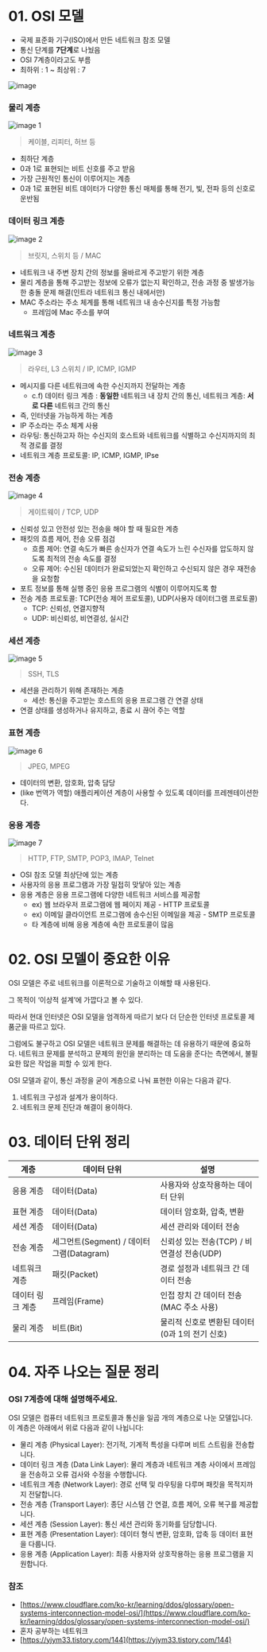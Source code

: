 # 01. OSI 모델

- 국제 표준화 기구(ISO)에서 만든 네트워크 참조 모델
- 통신 단계를 **7단계**로 나눴음
- OSI 7계층이라고도 부름
- 최하위 : 1 ~ 최상위 : 7

![image](https://github.com/user-attachments/assets/ab0b705a-14b0-484b-8d49-568ea0e90322)

### 물리 계층
![image 1](https://github.com/user-attachments/assets/23683af1-c40d-4ed4-8115-14f82c02d070)
> 케이블, 리피터, 허브 등
- 최하단 계층
- 0과 1로 표현되는 비트 신호를 주고 받음
- 가장 근원적인 통신이 이루어지는 계층
- 0과 1로 표현된 비트 데이터가 다양한 통신 매체를 통해 전기, 빛, 전파 등의 신호로 운반됨

### 데이터 링크 계층
![image 2](https://github.com/user-attachments/assets/4dfbbac3-2885-4804-8081-a6c21c8078ff)
> 브릿지, 스위치 등 / MAC
- 네트워크 내 주변 장치 간의 정보를 올바르게 주고받기 위한 계층
- 물리 계층을 통해 주고받는 정보에 오류가 없는지 확인하고, 전송 과정 중 발생가능한 충돌 문제 해결(인트라 네트워크 통신 내에서만)
- MAC 주소라는 주소 체계를 통해 네트워크 내 송수신지를 특정 가능함
    - 프레임에 Mac 주소를 부여

### 네트워크 계층
![image 3](https://github.com/user-attachments/assets/7cbb07e4-edea-4937-8ee9-cbed4518279e)
> 라우터, L3 스위치 / IP, ICMP, IGMP
- 메시지를 다른 네트워크에 속한 수신지까지 전달하는 계층
    - c.f) 데이터 링크 계층 : **동일한** 네트워크 내 장치 간의 통신, 네트워크 계층: **서로 다른** 네트워크 간의 통신
- 즉, 인터넷을 가능하게 하는 계층
- IP 주소라는 주소 체계 사용
- 라우팅: 통신하고자 하는 수신지의 호스트와 네트워크를 식별하고 수신지까지의 최적 경로를 결정
- 네트워크 계층 프로토콜: IP, ICMP, IGMP, IPse

### 전송 계층
![image 4](https://github.com/user-attachments/assets/5eb14c97-de4b-457d-b786-2cb0a714fe14)
> 게이트웨이 / TCP, UDP
- 신뢰성 있고 안전성 있는 전송을 해야 할 때 필요한 계층
- 패킷의 흐름 제어, 전송 오류 점검
    - 흐름 제어: 연결 속도가 빠른 송신자가 연결 속도가 느린 수신자를 압도하지 않도록 최적의 전송 속도를 결정
    - 오류 제어: 수신된 데이터가 완료되었는지 확인하고 수신되지 않은 경우 재전송을 요청함
- 포트 정보를 통해 실행 중인 응용 프로그램의 식별이 이루어지도록 함
- 전송 계층 프로토콜: TCP(전송 제어 프로토콜), UDP(사용자 데이터그램 프로토콜)
    - TCP: 신뢰성, 연결지향적
    - UDP: 비신뢰성, 비연결성, 실시간

### 세션 계층
![image 5](https://github.com/user-attachments/assets/b924dda6-55b3-40f8-ba8e-3a57a193e7b0)
> SSH, TLS
- 세션을 관리하기 위해 존재하는 계층
    - 세션: 통신을 주고받는 호스트의 응용 프로그램 간 연결 상태
- 연결 상태를 생성하거나 유지하고, 종료 시 끊어 주는 역할

### 표현 계층
![image 6](https://github.com/user-attachments/assets/3e093ef3-20e0-4ce8-acf1-8e67bd64b27b)
> JPEG, MPEG
- 데이터의 변환, 암호화, 압축 담당
- (like 번역가 역할) 애플리케이션 계층이 사용할 수 있도록 데이터를 프레젠테이션한다.

### 응용 계층
![image 7](https://github.com/user-attachments/assets/ac7bb72e-308a-4858-bc25-3dd54e96ca1d)
> HTTP, FTP, SMTP, POP3, IMAP, Telnet
- OSI 참조 모델 최상단에 있는 계층
- 사용자의 응용 프로그램과 가장 밀접히 맞닿아 있는 계층
- 응용 계층은 응용 프로그램에 다양한 네트워크 서비스를 제공함
    - ex) 웹 브라우저 프로그램에 웹 페이지 제공 - HTTP 프로토콜
    - ex) 이메일 클라이언트 프로그램에 송수신된 이메일을 제공 - SMTP 프로토콜
    - 타 계층에 비해 응용 계층에 속한 프로토콜이 많음

# 02. OSI 모델이 중요한 이유

OSI 모델은 주로 네트워크를 이론적으로 기술하고 이해할 때 사용된다.

그 목적이 ‘이상적 설계’에 가깝다고 볼 수 있다.

따라서 현대 인터넷은 OSI 모델을 엄격하게 따르기 보다 더 단순한 인터넷 프로토콜 제품군을 따르고 있다.

그럼에도 불구하고 OSI 모델은 네트워크 문제를 해결하는 데 유용하기 때문에 중요하다. 네트워크 문제를 분석하고 문제의 원인을 분리하는 데 도움을 준다는 측면에서, 불필요한 많은 작업을 피할 수 있게 한다.

OSI 모델과 같이, 통신 과정을 굳이 계층으로 나눠 표현한 이유는 다음과 같다.

1. 네트워크 구성과 설계가 용이하다.
2. 네트워크 문제 진단과 해결이 용이하다.

# 03. 데이터 단위 정리
| 계층                | 데이터 단위                | 설명                                                      |
|---------------------|----------------------------|-----------------------------------------------------------|
| 응용 계층           | 데이터(Data)               | 사용자와 상호작용하는 데이터 단위                          |
| 표현 계층           | 데이터(Data)               | 데이터 암호화, 압축, 변환                                  |
| 세션 계층           | 데이터(Data)               | 세션 관리와 데이터 전송                                    |
| 전송 계층           | 세그먼트(Segment) / 데이터그램(Datagram) | 신뢰성 있는 전송(TCP) / 비연결성 전송(UDP)                  |
| 네트워크 계층       | 패킷(Packet)               | 경로 설정과 네트워크 간 데이터 전송                        |
| 데이터 링크 계층    | 프레임(Frame)              | 인접 장치 간 데이터 전송(MAC 주소 사용)                    |
| 물리 계층           | 비트(Bit)                  | 물리적 신호로 변환된 데이터 (0과 1의 전기 신호)            |


# 04. 자주 나오는 질문 정리

### OSI 7계층에 대해 설명해주세요.

OSI 모델은 컴퓨터 네트워크 프로토콜과 통신을 일곱 개의 계층으로 나눈 모델입니다. 이 계층은 아래에서 위로 다음과 같이 나뉩니다:

- 물리 계층 (Physical Layer): 전기적, 기계적 특성을 다루며 비트 스트림을 전송합니다.
- 데이터 링크 계층 (Data Link Layer): 물리 계층과 네트워크 계층 사이에서 프레임을 전송하고 오류 검사와 수정을 수행합니다.
- 네트워크 계층 (Network Layer): 경로 선택 및 라우팅을 다루며 패킷을 목적지까지 전달합니다.
- 전송 계층 (Transport Layer): 종단 시스템 간 연결, 흐름 제어, 오류 복구를 제공합니다.
- 세션 계층 (Session Layer): 통신 세션 관리와 동기화를 담당합니다.
- 표현 계층 (Presentation Layer): 데이터 형식 변환, 암호화, 압축 등 데이터 표현을 다룹니다.
- 응용 계층 (Application Layer): 최종 사용자와 상호작용하는 응용 프로그램을 지원합니다.

### 참조

- [https://www.cloudflare.com/ko-kr/learning/ddos/glossary/open-systems-interconnection-model-osi/](https://www.cloudflare.com/ko-kr/learning/ddos/glossary/open-systems-interconnection-model-osi/)
- 혼자 공부하는 네트워크
- [https://yjym33.tistory.com/144](https://yjym33.tistory.com/144)
